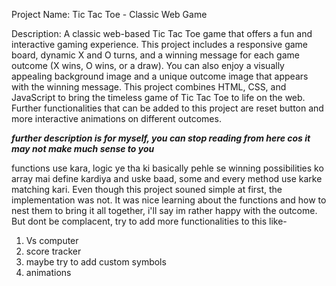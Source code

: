 Project Name: Tic Tac Toe - Classic Web Game

Description:
A classic web-based Tic Tac Toe game that offers a fun and interactive gaming experience. This project includes a responsive game board, dynamic X and O turns, and a winning message for each game outcome (X wins, O wins, or a draw). You can also enjoy a visually appealing background image and a unique outcome image that appears with the winning message. This project combines HTML, CSS, and JavaScript to bring the timeless game of Tic Tac Toe to life on the web. Further functionalities that can be added to this project are reset button and more interactive animations on different outcomes. 

***further description is for myself, you can stop reading from here cos it may not make much sense to you***

functions use kara, logic ye tha ki basically pehle se winning possibilities ko array mai define kardiya and uske baad, some and every method use karke matching kari. Even though this project souned simple at first, the implementation was not. It was nice learning about the functions and how to nest them to bring it all together, i'll say im rather happy with the outcome.
But dont be complacent, try to add more functionalities to this like-
1. Vs computer
2. score tracker
3. maybe try to add custom symbols
4. animations
